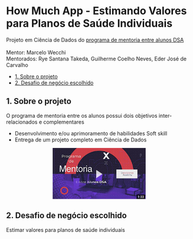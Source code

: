 # How Much App - Estimando Valores para Planos de Saúde Individuais
Projeto em Ciência de Dados do <a href="https://blog.dsacademy.com.br/programa-de-mentoria-entre-os-alunos-dsa-temporada-2021/">programa de mentoria entre alunos DSA<a/><br/><br/>
Mentor: Marcelo Wecchi<br/>
Mentorados: Rye Santana Takeda, Guilherme Coelho Neves, Eder José de Carvalho

- [1. Sobre o projeto](#1-sobre-o-projeto)
- [2. Desafio de negócio escolhido](#2-desafio-de-negocio-escolhido)

## 1. Sobre o projeto

O programa de mentoria entre os alunos possui dois objetivos inter-relacionados e complementares

- Desenvolvimento e/ou aprimoramento de habilidades Soft skill
- Entrega de um projeto completo em Ciência de Dados

<div align="center">
    <a href="https://www.youtube.com/watch?v=RAeLRPZaTFk">
       <img width="50%" src="./doc/programa_mentoria_2021.png" alt='video'>
    </a>
</div>

## 2. Desafio de negócio escolhido

Estimar valores para planos de saúde individuais
